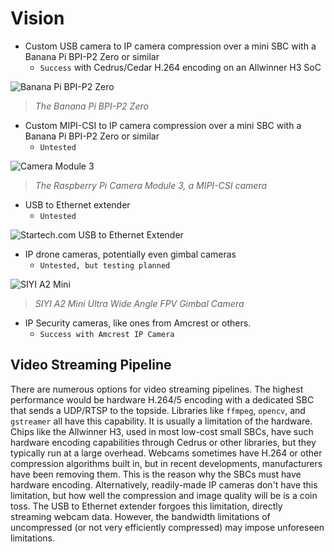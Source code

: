 # Vision

- Custom USB camera to IP camera compression over a mini SBC with a Banana Pi BPI-P2 Zero or similar
  - `Success` with Cedrus/Cedar H.264 encoding on an Allwinner H3 SoC

![Banana Pi BPI-P2 Zero](https://wiki.banana-pi.org/images/d/d2/BPI-F2_zero_1.JPG)

> *The Banana Pi BPI-P2 Zero*

- Custom MIPI-CSI to IP camera compression over a mini SBC with a Banana Pi BPI-P2 Zero or similar
  - `Untested`

![Camera Module 3](https://assets.raspberrypi.com/static/c2af6b4a57b2100026272262b6631dae/2b8d7/documentation.webp)

> *The Raspberry Pi Camera Module 3, a MIPI-CSI camera*

- USB to Ethernet extender
  - `Untested`

![Startech.com USB to Ethernet Extender](https://media.startech.com/cms/products/gallery_large/usb2004extv.main.jpg)

- IP drone cameras, potentially even gimbal cameras
  - `Untested, but testing planned`

![SIYI A2 Mini](https://ueeshop.ly200-cdn.com/u_file/UPAV/UPAV102/2211/18/products/9-400e.png?x-oss-process=image/quality,q_80/resize,m_lfit,h_640,w_640)

> *SIYI A2 Mini Ultra Wide Angle FPV Gimbal Camera*

- IP Security cameras, like ones from Amcrest or others.
  - `Success with Amcrest IP Camera`

## Video Streaming Pipeline

There are numerous options for video streaming pipelines. The highest performance would be hardware H.264/5 encoding with a dedicated SBC that sends a UDP/RTSP to the topside. Libraries like `ffmpeg`, `opencv`, and `gstreamer` all have this capability. It is usually a limitation of the hardware. Chips like the Allwinner H3, used in most low-cost small SBCs, have such hardware encoding capabilities through Cedrus or other libraries, but they typically run at a large overhead. Webcams sometimes have H.264 or other compression algorithms built in, but in recent developments, manufacturers have been removing them. This is the reason why the SBCs must have hardware encoding. Alternatively, readily-made IP cameras don't have this limitation, but how well the compression and image quality will be is a coin toss. The USB to Ethernet extender forgoes this limitation, directly streaming webcam data. However, the bandwidth limitations of uncompressed (or not very efficiently compressed) may impose unforeseen limitations.
